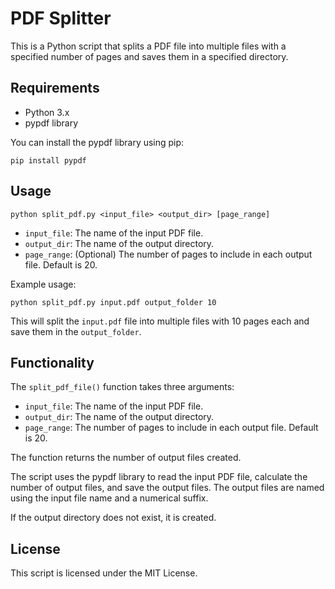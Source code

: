 # PDF Splitter

This is a Python script that splits a PDF file into multiple files with a specified number of pages and saves them in a specified directory.

## Requirements

- Python 3.x
- pypdf library

You can install the pypdf library using pip:

```
pip install pypdf
```

## Usage

```
python split_pdf.py <input_file> <output_dir> [page_range]
```

- `input_file`: The name of the input PDF file.
- `output_dir`: The name of the output directory.
- `page_range`: (Optional) The number of pages to include in each output file. Default is 20.

Example usage:

```
python split_pdf.py input.pdf output_folder 10
```

This will split the `input.pdf` file into multiple files with 10 pages each and save them in the `output_folder`.

## Functionality

The `split_pdf_file()` function takes three arguments:

- `input_file`: The name of the input PDF file.
- `output_dir`: The name of the output directory.
- `page_range`: The number of pages to include in each output file. Default is 20.

The function returns the number of output files created.

The script uses the pypdf library to read the input PDF file, calculate the number of output files, and save the output files. The output files are named using the input file name and a numerical suffix.

If the output directory does not exist, it is created.

## License

This script is licensed under the MIT License.